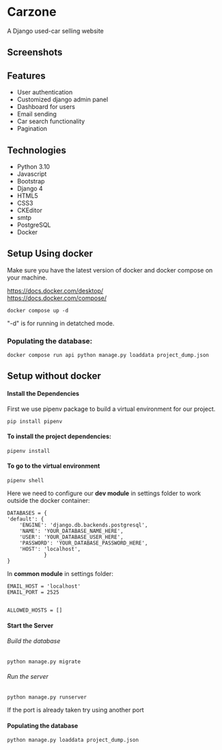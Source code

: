 
# Carzone

A Django used-car selling website 

## Screenshots

## Features
- User authentication
- Customized django admin panel 
- Dashboard for users
- Email sending
- Car search functionality
- Pagination

## Technologies
- Python 3.10
- Javascript
- Bootstrap
- Django 4
- HTML5
- CSS3
- CKEditor
- smtp
- PostgreSQL
- Docker

## Setup Using docker

Make sure you have the latest version of docker and docker compose on your machine.

https://docs.docker.com/desktop/<br>
https://docs.docker.com/compose/

    docker compose up -d
"-d" is for running in detatched mode.

### Populating the database:
    docker compose run api python manage.py loaddata project_dump.json

## Setup without docker

#### Install the Dependencies
First we use pipenv package to build a virtual environment for our project.

    pip install pipenv
#### To install the project dependencies:<br>
    pipenv install
#### To go to the virtual environment
    pipenv shell
Here we need to configure our <b>dev module</b> in settings folder to work outside the docker container:

    DATABASES = {
    'default': {
        'ENGINE': 'django.db.backends.postgresql',
        'NAME': 'YOUR_DATABASE_NAME_HERE',
        'USER': 'YOUR_DATABASE_USER_HERE',
        'PASSWORD': 'YOUR_DATABASE_PASSWORD_HERE',
        'HOST': 'localhost',
                }
    }
    
In <b>common module</b> in settings folder:

    EMAIL_HOST = 'localhost'
    EMAIL_PORT = 2525
    
    
    ALLOWED_HOSTS = []

#### Start the Server

###### Build the database
    python manage.py migrate
###### Run the server
    python manage.py runserver
If the port is already taken try using another port

#### Populating the database
    python manage.py loaddata project_dump.json
